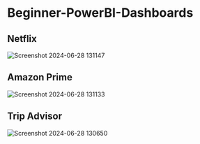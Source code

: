 # Beginner-PowerBI-Dashboards
## Netflix
![Screenshot 2024-06-28 131147](https://github.com/priyanshap/Beginner-PowerBI-Dashboards/assets/158167690/0fba42bf-ed0b-47a9-9c9b-95f40167626c)

## Amazon Prime
![Screenshot 2024-06-28 131133](https://github.com/priyanshap/Beginner-PowerBI-Dashboards/assets/158167690/f14bac87-6de9-4493-857d-c21ebc7268e3)

## Trip Advisor
![Screenshot 2024-06-28 130650](https://github.com/priyanshap/Beginner-PowerBI-Dashboards/assets/158167690/dce7b153-6546-4bc5-ac84-bef2d2f98348)
